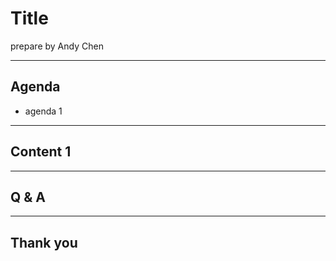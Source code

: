 # Title

prepare by Andy Chen

---

## Agenda

* agenda 1

---

## Content 1

---

## Q & A

---

## Thank you